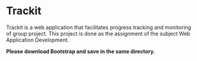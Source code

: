 # Trackit
Trackit is a web application that facilitates progress tracking and monitoring of group project. 
This project is done as the assignment of the subject Web Application Development.


**Please download Bootstrap and save in the same directory.**
